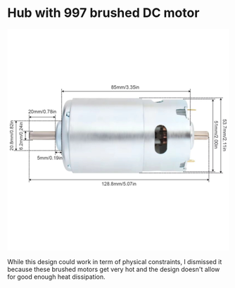 # Hub with 997 brushed DC motor

![Motor image](../../components/997%20motor/997-motor.jpg)

While this design could work in term of physical constraints, I dismissed it because these brushed motors
get very hot and the design doesn't allow for good enough heat dissipation.

